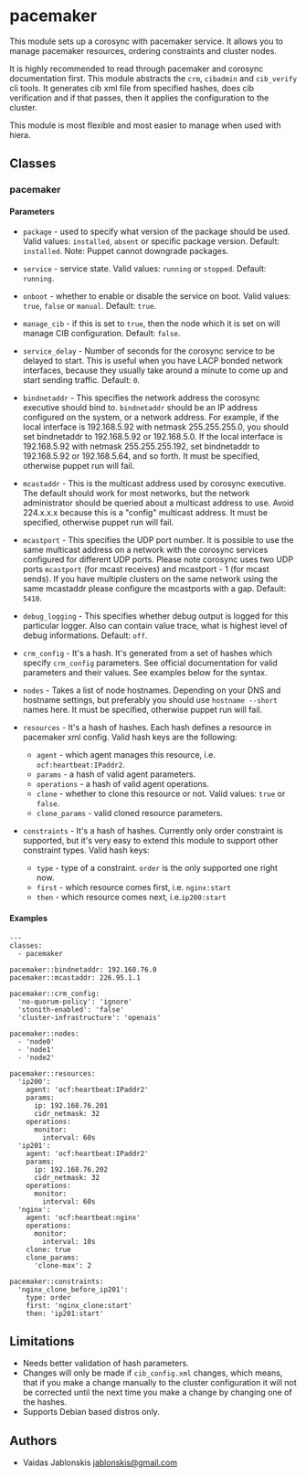 pacemaker
===

This module sets up a corosync with pacemaker service. It allows you to
manage pacemaker resources, ordering constraints and cluster nodes.

It is highly recommended to read through pacemaker and corosync documentation first.
This module abstracts the `crm`, `cibadmin` and `cib_verify` cli tools. It generates
cib xml file from specified hashes, does cib verification and if that passes, then it
applies the configuration to the cluster.

This module is most flexible and most easier to manage when used with hiera.

## Classes

### pacemaker

#### Parameters
* `package` - used to specify what version of the package should be used.
Valid values: `installed`, `absent` or specific package version. Default:
`installed`. Note: Puppet cannot downgrade packages.

* `service` - service state. Valid values: `running` or `stopped`.
Default: `running`.

* `onboot` - whether to enable or disable the service on boot. Valid values:
`true`, `false` or `manual`. Default: `true`.

* `manage_cib` - if this is set to `true`, then the node which it is set on
will manage CIB configuration. Default: `false`.

* `service_delay` - Number of seconds for the corosync service to be delayed to start.
This is useful when you have LACP bonded network interfaces, because they usually take
around a minute to come up and start sending traffic. Default: `0`.

* `bindnetaddr` - This specifies the network address the corosync executive
should bind to. `bindnetaddr` should be an IP address configured on the system,
or a network address. For  example,  if  the  local  interface  is  192.168.5.92
with  netmask  255.255.255.0,  you should set bindnetaddr to 192.168.5.92 or 192.168.5.0.
If the local interface is 192.168.5.92 with netmask 255.255.255.192, set bindnetaddr
to 192.168.5.92 or 192.168.5.64, and so forth. It must be specified, otherwise puppet
run will fail.

* `mcastaddr` - This  is  the multicast address used by corosync executive.  The
default should work for most networks, but the network administrator should be queried
about a multicast address to use.  Avoid 224.x.x.x because this is a "config" multicast
address. It must be specified, otherwise puppet run will fail.

* `mcastport` - This specifies the UDP port number. It is possible to use the same
multicast address on a network with the corosync services configured for different
UDP ports. Please note corosync uses two UDP ports `mcastport` (for mcast receives)
and mcastport - 1 (for mcast sends). If you have multiple clusters on the same
network using the same mcastaddr please configure the mcastports with a gap.
Default: `5410`.

* `debug_logging` - This specifies whether debug output is logged for this particular
logger. Also can contain value trace, what is highest level of debug informations.
Default: `off`.

* `crm_config` - It's a hash. It's generated from a set of hashes which specify `crm_config`
parameters. See official documentation for valid parameters and their values. See examples
below for the syntax.

* `nodes` - Takes a list of node hostnames. Depending on your DNS and hostname settings, but
preferably you should use `hostname --short` names here. It must be specified, otherwise
puppet run will fail.

* `resources` - It's a hash of hashes. Each hash defines a resource in pacemaker xml config.
Valid hash keys are the following:
  * `agent` - which agent manages this resource, i.e. `ocf:heartbeat:IPaddr2`.
  * `params` - a hash of valid agent parameters.
  * `operations` - a hash of valid agent operations.
  * `clone` - whether to clone this resource or not. Valid values: `true` or `false`.
  * `clone_params` - valid cloned resource parameters.

* `constraints` - It's a hash of hashes. Currently only order constraint is supported, but
it's very easy to extend this module to support other constraint types. Valid hash keys:
  * `type` - type of a constraint. `order` is the only supported one right now.
  * `first` - which resource comes first, i.e. `nginx:start`
  * `then` - which resource comes next, i.e.`ip200:start`

#### Examples
    ---
    classes:
      - pacemaker
    
    pacemaker::bindnetaddr: 192.168.76.0
    pacemaker::mcastaddr: 226.95.1.1
    
    pacemaker::crm_config:
      'no-quorum-policy': 'ignore'
      'stonith-enabled': 'false'
      'cluster-infrastructure': 'openais'
    
    pacemaker::nodes:
      - 'node0'
      - 'node1'
      - 'node2'
    
    pacemaker::resources:
      'ip200':
        agent: 'ocf:heartbeat:IPaddr2'
        params:
          ip: 192.168.76.201
          cidr_netmask: 32
        operations:
          monitor:
            interval: 60s
      'ip201':
        agent: 'ocf:heartbeat:IPaddr2'
        params:
          ip: 192.168.76.202
          cidr_netmask: 32
        operations:
          monitor:
            interval: 60s
      'nginx':
        agent: 'ocf:heartbeat:nginx'
        operations:
          monitor:
            interval: 10s
        clone: true
        clone_params:
          'clone-max': 2
    
    pacemaker::constraints:
      'nginx_clone_before_ip201':
        type: order
        first: 'nginx_clone:start'
        then: 'ip201:start'


## Limitations
* Needs better validation of hash parameters.
* Changes will only be made if `cib_config.xml` changes, which means, that if you make a
change manually to the cluster configuration it will not be corrected until the next time
you make a change by changing one of the hashes.
* Supports Debian based distros only.


## Authors
* Vaidas Jablonskis <jablonskis@gmail.com>

